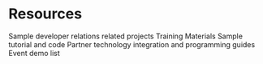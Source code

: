 # Resources
Sample developer relations related projects
Training Materials
Sample tutorial and code
Partner technology integration and programming guides
Event demo list
